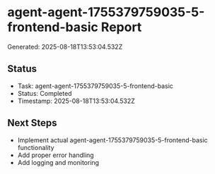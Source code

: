 # agent-agent-1755379759035-5-frontend-basic Report

Generated: 2025-08-18T13:53:04.532Z

## Status
- Task: agent-agent-1755379759035-5-frontend-basic
- Status: Completed
- Timestamp: 2025-08-18T13:53:04.532Z

## Next Steps
- Implement actual agent-agent-1755379759035-5-frontend-basic functionality
- Add proper error handling
- Add logging and monitoring
